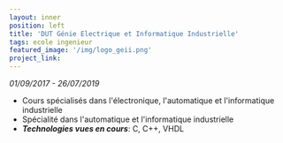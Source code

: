 ```yaml
---
layout: inner
position: left
title: 'DUT Génie Electrique et Informatique Industrielle'
tags: ecole ingenieur
featured_image: '/img/logo_geii.png'
project_link:
---
```

_01/09/2017 - 26/07/2019_
- Cours spécialisés dans l'électronique, l'automatique et l'informatique industrielle
- Spécialité dans l'automatique et l'informatique industrielle
- **_Technologies vues en cours_**: C, C++, VHDL